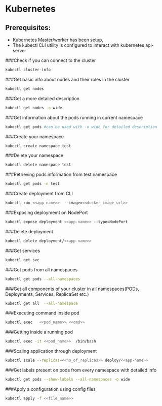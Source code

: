 # Kubernetes
## Prerequisites: 
* Kubernetes Master/worker has been setup, 
* The kubectl CLI utility is configured to interact with kubernetes api-server

###Check if you can connect to the cluster
```sh
kubectl cluster-info
```

###Get basic info about nodes and their roles in the cluster
```sh
kubectl get nodes
```

###Get a more detailed description
```bash
kubectl get nodes -o wide
```

###Get information about the pods running in current namespace
```sh
kubectl get pods #can be used with -o wide for detailed description
```

###Create your namespace
```sh
kubectl create namespace test
```


###Delete your namespace
```sh
kubectl delete namespace test
```

###Retrieving pods information from test namespace
```sh
kubectl get pods -n test
```

###Create deployment from CLI
```sh
kubectl run <<app-name>>  --image=<<docker_image_url>>
```

###Exposing deploymemt on NodePort
```sh
kubectl expose deployment <<app-name>> --type=NodePort
```

###Delete deployment
```sh
kubectl delete deployment/<<app-name>>
```

###Get services
```sh
kubectl get svc
```

###Get pods from all namespaces
```sh
kubectl get pods --all-namespaces
```

###Get all components of your cluster in all namespaces(PODs, Deployments, Services, ReplicaSet etc.)
```sh
kubectl get all  --all-namespace
```

###Executing command inside pod
```sh
kubectl exec   <<pod_name>> <<cmd>>
```

###Getting inside a running pod
```sh
kubectl exec -it <<pod_name>>  /bin/bash
```

###Scaling application through deployment
```sh
kubectl scale --replicas=<<no_of_replicas>> deploy/<<app-name>>
```

###Get labels present on pods from every namespace with detailed info
```sh
kubectl get pods --show-labels --all-namespaces -o wide
```

###Apply a configuration using config files
```sh
kubectl apply -f <<file_name>>
```

